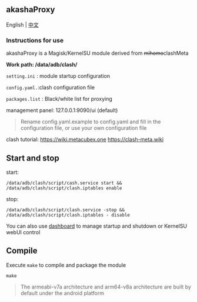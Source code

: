 ## akashaProxy

English | [中文](./readme_zh.md)


### Instructions for use

akashaProxy is a Magisk/KernelSU module derived from ~~mihomo~~clashMeta

**Work path: /data/adb/clash/**

`setting.ini` : module startup configuration

`config.yaml.`:clash configuration file

`packages.list` : Black/white list for proxying

 management panel: 127.0.0.1:9090/ui (default)

>Rename config.yaml.example to config.yaml and fill in the configuration file, or use your own configuration file

clash tutorial:
https://wiki.metacubex.one
https://clash-meta.wiki

## Start and stop

start:
````
/data/adb/clash/script/cash.service start && /data/adb/clash/script/clash.iptables enable
````

stop:
````
/data/adb/clash/script/clash.service -stop && /data/adb/clash/script/clash.iptables - disable
````

You can also use [dashboard](https://t.me/MagiskChangeKing) to manage startup and shutdown or KernelSU webUI control

## Compile

Execute `make` to compile and package the module
````
make
````
> The armeabi-v7a architecture and arm64-v8a architecture are built by default under the android platform